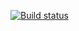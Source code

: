 [![Build status](https://build.appcenter.ms/v0.1/apps/73eb35f8-37bc-45fd-b35e-211102334c6a/branches/master/badge)](https://appcenter.ms)